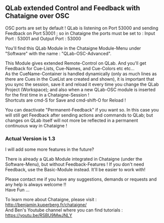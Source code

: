 ## QLab extended Control and Feedback with Chataigne over OSC

OSC ports are set by default ! QLab is listening on Port 53000 and sending Feedback on Port 53001 ; so in Chataigne the ports must be set to : Input Port : 53001 and Output Port : 53000

You'll find this QLab Module in the Chataigne Module-Menu under "Software" with the name : "QLab-OSC-Advanced".

This Module gives extended Remote-Control on QLab. And you'll get Feedback for Cue-Lists, Cue-Names, and Cue-Colors etc etc...   
As the CueName-Container is handled dynamically (only as much lines as there are Cues in the CueList are created and shown), it is important that you sync the session, save it and reload it every time you change the QLab Project (Workspace); and also when a new QLab-OSC module is inserted for the first time in a Chataigne-Session !   
Shortcuts are cmd-S for Save and cmd-shift-O for Reload !

You can deactivate "Permanent-Feedback" if you want so. In this case you will still get Feedback after sending actions and commands to QLab; but changes on QLab itself will not more be reflected in a permanent continuous way in Chataigne !

### Actual Version is 1.3
I will add some more features in the future?

There is already a QLab Module integrated in Chataigne (under the Software-Menu), but without Feedback-Features ! If you don't need Feedback, use the Basic-Module instead. It'll be easier to work with!

Please contact me if you have any suggestions, demands or requests and any help is always welcome !!   
Have Fun ...  

To learn more about Chataigne, please visit : http://benjamin.kuperberg.fr/chataigne/    
And Ben's Youtube channel where you can find tutorials : https://youtu.be/RSBU9MwJNLY
